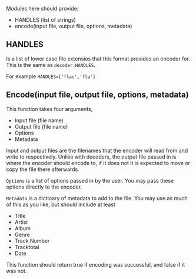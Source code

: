 Modules here should provide:
- HANDLES (list of strings)
- encode(input file, output file, options, metadata)

## HANDLES
Is a list of lower case file extensios that this format provides an encoder for.
This is the same as `decoder.HANDLES`.

For example `HANDLES=['flac','fla']`

## Encode(input file, output file, options, metadata)
This function takes four arguments,

- Input file (file name)
- Output file (file name)
- Options
- Metadata

Input and output files are the filenames that the encoder will read from and
write to respectively. Unlike with decoders, the output file passed in is where
the encoder should encode to, if it does not it is expected to move or copy the
file there afterwards.

`Options` is a list of options passed in by the user. You may pass these options
directly to the encoder.

`Metadata` is a dictioary of metadata to add to the file. You may use as much
of this as you like, but should include at least

- Title
- Artist
- Album
- Genre
- Track Number
- Tracktotal
- Date

This function should return true if encoding was successful, and false if it was
not.
